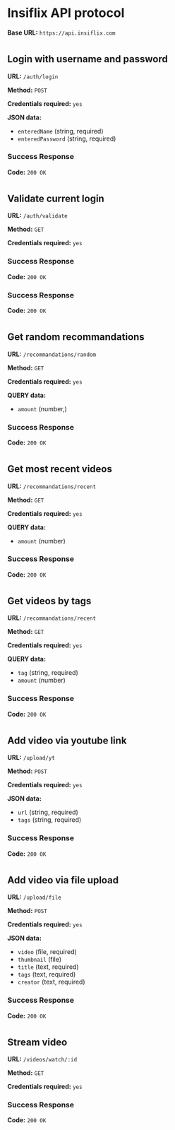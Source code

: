 # Insiflix API protocol

**Base URL:** `https://api.insiflix.com`

#

## Login with username and password

**URL:** `/auth/login`

**Method:** `POST`

**Credentials required:** `yes`

**JSON data:**

- `enteredName` (string, required)
- `enteredPassword` (string, required)

### Success Response

**Code:** `200 OK`

#

## Validate current login

**URL:** `/auth/validate`

**Method:** `GET`

**Credentials required:** `yes`

### Success Response

**Code:** `200 OK`

### Success Response

**Code:** `200 OK`

#

## Get random recommandations

**URL:** `/recommandations/random`

**Method:** `GET`

**Credentials required:** `yes`

**QUERY data:**

- `amount` (number,)

### Success Response

**Code:** `200 OK`

#

## Get most recent videos

**URL:** `/recommandations/recent`

**Method:** `GET`

**Credentials required:** `yes`

**QUERY data:**

- `amount` (number)

### Success Response

**Code:** `200 OK`

#

## Get videos by tags

**URL:** `/recommandations/recent`

**Method:** `GET`

**Credentials required:** `yes`

**QUERY data:**

- `tag` (string, required)
- `amount` (number)

### Success Response

**Code:** `200 OK`

#

## Add video via youtube link

**URL:** `/upload/yt`

**Method:** `POST`

**Credentials required:** `yes`

**JSON data:**

- `url` (string, required)
- `tags` (string, required)

### Success Response

**Code:** `200 OK`

#

## Add video via file upload

**URL:** `/upload/file`

**Method:** `POST`

**Credentials required:** `yes`

**JSON data:**

- `video` (file, required)
- `thumbnail` (file)
- `title` (text, required)
- `tags` (text, required)
- `creator` (text, required)

### Success Response

**Code:** `200 OK`

#

## Stream video

**URL:** `/videos/watch/:id`

**Method:** `GET`

**Credentials required:** `yes`

### Success Response

**Code:** `200 OK`

#
